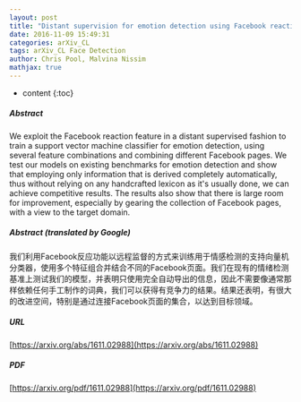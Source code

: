 ```yaml
---
layout: post
title: "Distant supervision for emotion detection using Facebook reactions"
date: 2016-11-09 15:49:31
categories: arXiv_CL
tags: arXiv_CL Face Detection
author: Chris Pool, Malvina Nissim
mathjax: true
---
```


* content
{:toc}

##### Abstract
We exploit the Facebook reaction feature in a distant supervised fashion to train a support vector machine classifier for emotion detection, using several feature combinations and combining different Facebook pages. We test our models on existing benchmarks for emotion detection and show that employing only information that is derived completely automatically, thus without relying on any handcrafted lexicon as it's usually done, we can achieve competitive results. The results also show that there is large room for improvement, especially by gearing the collection of Facebook pages, with a view to the target domain.

##### Abstract (translated by Google)
我们利用Facebook反应功能以远程监督的方式来训练用于情感检测的支持向量机分类器，使用多个特征组合并结合不同的Facebook页面。我们在现有的情绪检测基准上测试我们的模型，并表明只使用完全自动导出的信息，因此不需要像通常那样依赖任何手工制作的词典，我们可以获得有竞争力的结果。结果还表明，有很大的改进空间，特别是通过连接Facebook页面的集合，以达到目标领域。

##### URL
[https://arxiv.org/abs/1611.02988](https://arxiv.org/abs/1611.02988)

##### PDF
[https://arxiv.org/pdf/1611.02988](https://arxiv.org/pdf/1611.02988)

